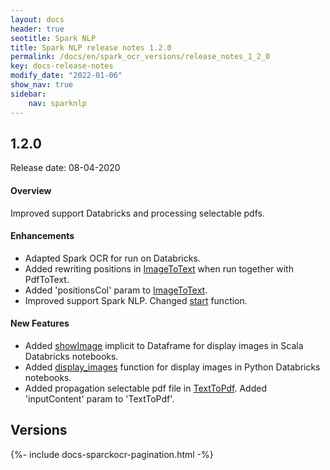```yaml
---
layout: docs
header: true
seotitle: Spark NLP
title: Spark NLP release notes 1.2.0
permalink: /docs/en/spark_ocr_versions/release_notes_1_2_0
key: docs-release-notes
modify_date: "2022-01-06"
show_nav: true
sidebar:
    nav: sparknlp
---
```


<div class="h3-box" markdown="1">

## 1.2.0

Release date: 08-04-2020


#### Overview

Improved support Databricks and processing selectable pdfs.

#### Enhancements

* Adapted Spark OCR for run on Databricks.
* Added rewriting positions in [ImageToText](../ocr_pipeline_components#imagetotext) when run together with PdfToText.
* Added 'positionsCol' param to [ImageToText](../ocr_pipeline_components#imagetotext).
* Improved support Spark NLP. Changed [start](../ocr_install#using-start-function) function.

#### New Features

* Added [showImage](../ocr_structures#showimages) implicit to Dataframe for display images in Scala Databricks notebooks.
* Added [display_images](../ocr_structures#display_images) function for display images in Python Databricks notebooks.
* Added propagation selectable pdf file in [TextToPdf](../ocr_pipeline_components#texttopdf). Added 'inputContent' param to 'TextToPdf'.


</div><div class="prev_ver h3-box" markdown="1">

## Versions

</div>
{%- include docs-sparckocr-pagination.html -%}